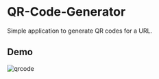 # QR-Code-Generator
Simple application to generate QR codes for a URL.

## Demo
![qrcode](https://github.com/user-attachments/assets/fae05605-f9e9-4455-8d18-c6c63ab5267d)

